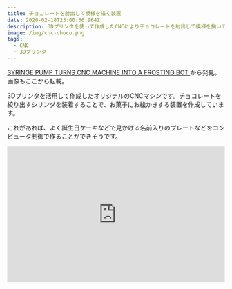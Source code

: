 ```yaml
---
title: チョコレートを射出して模様を描く装置
date: 2020-02-18T23:00:36.964Z
description: 3Dプリンタを使って作成したCNCによりチョコレートを射出して模様を描いています。
image: /img/cnc-choco.png
tags:
  - CNC
  - 3Dプリンタ
---
```

[SYRINGE PUMP TURNS CNC MACHINE INTO A FROSTING BOT
](https://hackaday.com/2019/06/28/syringe-pump-turns-cnc-machine-into-a-frosting-bot/)から発見。画像もここから転載。

3Dプリンタを活用して作成したオリジナルのCNCマシンです。チョコレートを絞り出すシリンダを装着することで、お菓子にお絵かきする装置を作成しています。

これがあれば、よく誕生日ケーキなどで見かける名前入りのプレートなどをコンピュータ制御で作ることができそうです。

<iframe width="100%" height="315" src="https://www.youtube.com/embed/pC4kWF_acNI" frameborder="0" allow="accelerometer; autoplay; encrypted-media; gyroscope; picture-in-picture" allowfullscreen></iframe>
